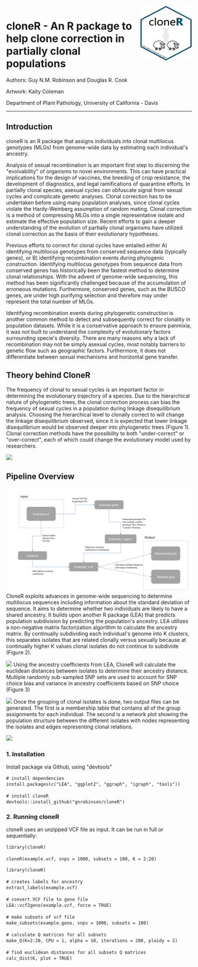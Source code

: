 <img align="right" width="140" height="150" src="https://github.com/gnrobinson/cloneR/blob/main/cloneR.png">

# cloneR - An R package to help clone correction in partially clonal populations
Authors: Guy N.M. Robinson and Douglas R. Cook

Artwork: Kaity Coleman

Department of Plant Pathology, University of California - Davis

---

## Introduction

cloneR is an R package that assigns individuals into clonal multilocus genotypes (MLGs) from genome-wide data by estimating each individual's ancestry.

Analysis of sexual recombination is an important first step to discerning the "evolvability" of organisms to novel environments. This can have practical implications for the design of vaccines, the breeding of crop resistance, the development of diagnostics, and legal ramifications of quarantine efforts. In partially clonal species, asexual cycles can obfuscate signal from sexual cycles and complicate genetic analyses. Clonal correction has to be undertaken before using many population analyses, since clonal cycles violate the Hardy-Weinberg assumption of random mating. Clonal correction is a method of compressing MLGs into a single representative isolate and estimate the effective population size. Recent efforts to gain a deeper understanding of the evolution of partially clonal organisms have utilized clonal correction as the basis of their evolutionary hypotheses.

Previous efforts to correct for clonal cycles have entailed either A) identifying multilocus genotypes from conserved sequence data (typically genes), or B) identifying recombination events during phylogenic construction. Identifying multilocus genotypes from sequence data from conserved genes has historically been the fastest method to determine clonal relationships. With the advent of genome-wide sequencing, this method has been significantly challenged because of the accumulation of erroneous mutations. Furthermore, conserved genes, such as the BUSCO genes, are under high purifying selection and therefore may under represent the total number of MLGs.

Identifying recombination events during phylogenetic construction is another common method to detect and subsequently correct for clonality in population datasets. While it is a conservative approach to ensure panmixia, it was not built to understand the complexity of evolutionary factors surrounding specie's diversity. There are many reasons why a lack of recombination may not be simply asexual cycles, most notably barriers to genetic flow such as geographic factors. Furthermore, it does not differentiate between sexual mechanisms and horizontal gene transfer.

## Theory behind CloneR

The frequency of clonal to sexual cycles is an important factor in determining the evolutionary trajectory of a species. Due to the hierarchical nature of phylogenetic trees, the clonal correction process can bias the frequency of sexual cycles in a population during linkage disequilibrium analysis. Choosing the hierarchical level to clonally correct to will change the linkage disequilibrium observed, since it is expected that lower linkage disequilibrium would be observed deeper into phylogenetic trees (Figure 1). Clonal correction methods have the possibility to both "under-correct" or "over-correct", each of which could change the evolutionary model used by researchers.

![](/github/phylogenetic_figure.png)

## Pipeline Overview

![](/cloneR_pipeline.png)
CloneR exploits advances in genome-wide sequencing to determine multilocus sequences including information about the standard deviation of sequence. It aims to determine whether two individuals are likely to have a shared ancestry. It builds upon another R package (LEA) that predicts population subdivision by predicting the population's ancestry. LEA utilizes a non-negative matrix factorization algorithm to calculate the ancestry matrix. By continually subdividing each individual's genome into K clusters, this separates isolates that are related clonally versus sexually because at continually higher K values clonal isolates do not continue to subdivide (Figure 2). 

![](/github/subdivision_figure.png)
Using the ancestry coefficients from LEA, CloneR will calculate the euclidean distances between isolates to determine their ancestry distance. Multiple randomly sub-sampled SNP sets are used to account for SNP choice bias and variance in ancestry coefficients based on SNP choice (Figure 3)

![](/github/variance_figure.png)
Once the grouping of clonal isolates is done, two output files can be generated. The first is a membership table that contains all of the group assignments for each individual. The second is a network plot showing the population structure between the different isolates with nodes representing the isolates and edges representing clonal relations.

![](/github/output_figure.png)

### 1. Installation
Install package via Github, using "devtools"
```{r}
# install dependencies
install.packages(c("LEA", "ggplot2", "ggraph", "igraph", "tools"))

# install cloneR
devtools::install_github("gnrobinson/cloneR")
```

### 2. Running cloneR
cloneR uses an unzipped VCF file as input. It can be run in full or sequentially:
```{r}
library(cloneR)

cloneR(example.vcf, snps = 1000, subsets = 100, K = 2:20)
```

```{r}
library(cloneR)

# creates labels for ancestry
extract_labels(example.vcf)

# convert VCF file to geno file
LEA::vcf2geno(example.vcf, force = TRUE)

# make subsets of vcf file
make_subsets(example.geno, snps = 1000, subsets = 100)

# calculate Q matrices for all subsets
make_Q(K=2:20, CPU = 1, alpha = 10, iterations = 200, ploidy = 2)

# find euclidean distances for all subsets Q matrices
calc_dist(K, plot = TRUE)
```


